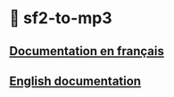 # 🎼 sf2-to-mp3

## [Documentation en français](README-FR.md)

## [English documentation](README-EN.md)